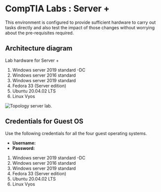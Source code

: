 # CompTIA Labs : Server +

This environment is configured to provide sufficient hardware to carry out tasks directly and also test the impact of those changes without worrying about the pre-requisites required.

## Architecture diagram

Lab hardware for Server +

1. Windows server 2019 standard  -DC
2. Windows server 2016 standard
3. Windows server 2019 standard
4. Fedora 33 (Server edition)
5. Ubuntu 20.04.02 LTS 
6. Linux Vyos


![Topology server lab.](images/servertopology-3.png "Server topology")

## Credentials for Guest OS

Use the following credentials for all the four guest operating systems.
* **Username:** <inject key="Host VM Admin Username" />
* **Password:** <inject key="Host VM Admin Password" />

1. Windows server 2019 standard  -DC
2. Windows server 2016 standard
3. Windows server 2019 standard
4. Fedora 33 (Server edition)
5. Ubuntu 20.04.02 LTS 
6. Linux Vyos


